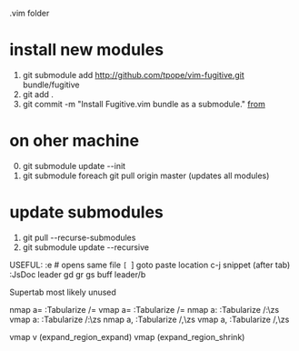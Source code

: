 .vim folder

# install new modules #
1. git submodule add http://github.com/tpope/vim-fugitive.git bundle/fugitive
2. git add .
3. git commit -m "Install Fugitive.vim bundle as a submodule."
[from](http://vimcasts.org/episodes/synchronizing-plugins-with-git-submodules-and-pathogen/)

# on oher machine #
0. git submodule update --init
1. git submodule foreach git pull origin master (updates all modules)

# update submodules #
1. git pull --recurse-submodules
2. git submodule update --recursive


USEFUL:
 :e #
 opens same file
 `[ `] goto paste location
 c-j snippet (after tab)
 :JsDoc
 leader gd
        gr
        gs
 buff leader/b

 Supertab most likely unused

nmap <Leader>a= :Tabularize /=<CR>
vmap <Leader>a= :Tabularize /=<CR>
nmap <Leader>a: :Tabularize /:\zs<CR>
vmap <Leader>a: :Tabularize /:\zs<CR>
nmap <Leader>a, :Tabularize /,\zs<CR>
vmap <Leader>a, :Tabularize /,\zs<CR>

vmap v <Plug>(expand_region_expand)
vmap <C-v> <Plug>(expand_region_shrink)
